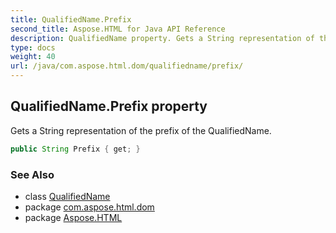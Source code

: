 ```yaml
---
title: QualifiedName.Prefix
second_title: Aspose.HTML for Java API Reference
description: QualifiedName property. Gets a String representation of the prefix of the QualifiedName
type: docs
weight: 40
url: /java/com.aspose.html.dom/qualifiedname/prefix/
---
```

## QualifiedName.Prefix property

Gets a String representation of the prefix of the QualifiedName.

```java
public String Prefix { get; }
```

### See Also

* class [QualifiedName](../)
* package [com.aspose.html.dom](../../../com.aspose.html.dom/)
* package [Aspose.HTML](../../../)
